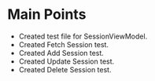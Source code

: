 # Main Points
- Created test file for SessionViewModel.
- Created Fetch Session test.
- Created Add Session test.
- Created Update Session test.
- Created Delete Session test.

